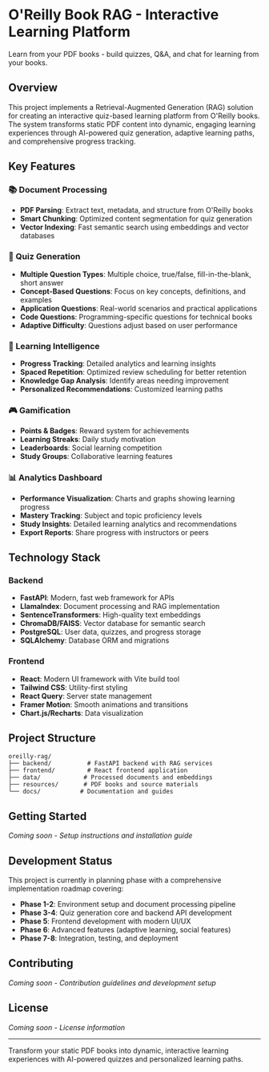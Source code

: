 # O'Reilly Book RAG - Interactive Learning Platform

Learn from your PDF books - build quizzes, Q&A, and chat for learning from your books.

## Overview

This project implements a Retrieval-Augmented Generation (RAG) solution for creating an interactive quiz-based learning platform from O'Reilly books. The system transforms static PDF content into dynamic, engaging learning experiences through AI-powered quiz generation, adaptive learning paths, and comprehensive progress tracking.

## Key Features

### 📚 Document Processing
- **PDF Parsing**: Extract text, metadata, and structure from O'Reilly books
- **Smart Chunking**: Optimized content segmentation for quiz generation
- **Vector Indexing**: Fast semantic search using embeddings and vector databases

### 🎯 Quiz Generation
- **Multiple Question Types**: Multiple choice, true/false, fill-in-the-blank, short answer
- **Concept-Based Questions**: Focus on key concepts, definitions, and examples
- **Application Questions**: Real-world scenarios and practical applications
- **Code Questions**: Programming-specific questions for technical books
- **Adaptive Difficulty**: Questions adjust based on user performance

### 🧠 Learning Intelligence
- **Progress Tracking**: Detailed analytics and learning insights
- **Spaced Repetition**: Optimized review scheduling for better retention
- **Knowledge Gap Analysis**: Identify areas needing improvement
- **Personalized Recommendations**: Customized learning paths

### 🎮 Gamification
- **Points & Badges**: Reward system for achievements
- **Learning Streaks**: Daily study motivation
- **Leaderboards**: Social learning competition
- **Study Groups**: Collaborative learning features

### 📊 Analytics Dashboard
- **Performance Visualization**: Charts and graphs showing learning progress
- **Mastery Tracking**: Subject and topic proficiency levels
- **Study Insights**: Detailed learning analytics and recommendations
- **Export Reports**: Share progress with instructors or peers

## Technology Stack

### Backend
- **FastAPI**: Modern, fast web framework for APIs
- **LlamaIndex**: Document processing and RAG implementation
- **SentenceTransformers**: High-quality text embeddings
- **ChromaDB/FAISS**: Vector database for semantic search
- **PostgreSQL**: User data, quizzes, and progress storage
- **SQLAlchemy**: Database ORM and migrations

### Frontend
- **React**: Modern UI framework with Vite build tool
- **Tailwind CSS**: Utility-first styling
- **React Query**: Server state management
- **Framer Motion**: Smooth animations and transitions
- **Chart.js/Recharts**: Data visualization

## Project Structure

```
oreilly-rag/
├── backend/          # FastAPI backend with RAG services
├── frontend/         # React frontend application
├── data/            # Processed documents and embeddings
├── resources/       # PDF books and source materials
└── docs/           # Documentation and guides
```

## Getting Started

*Coming soon - Setup instructions and installation guide*

## Development Status

This project is currently in planning phase with a comprehensive implementation roadmap covering:

- **Phase 1-2**: Environment setup and document processing pipeline
- **Phase 3-4**: Quiz generation core and backend API development  
- **Phase 5**: Frontend development with modern UI/UX
- **Phase 6**: Advanced features (adaptive learning, social features)
- **Phase 7-8**: Integration, testing, and deployment

## Contributing

*Coming soon - Contribution guidelines and development setup*

## License

*Coming soon - License information*

---

Transform your static PDF books into dynamic, interactive learning experiences with AI-powered quizzes and personalized learning paths.
